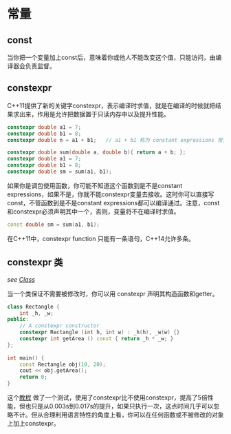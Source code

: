 # 常量
## const
当你把一个变量加上const后，意味着你或他人不能改变这个值，只能访问，由编译器会负责监督。

## constexpr
C++11提供了新的关键字constexpr，表示编译时求值，就是在编译的时候就把结果求出来，作用是允许把数据置于只读内存中以及提升性能。
```cpp
constexpr double a1 = 7;
constexpr double b1 = 8;
constexpr double n = a1 + b1;   // a1 + b1 称为 constant expressions 常量表达式
```
```cpp
constexpr double sum(double a, double b){ return a + b; };
constexpr double a1 = 7;
constexpr double b1 = 8;
constexpr double sm = sum(a1, b1);
```
如果你是调包使用函数，你可能不知道这个函数到是不是constant expressions，如果不是，你就不能constexpr变量去接收。这时你可以直接写const，不管函数到是不是constant expressions都可以编译通过。注意，const和constexpr必须声明其中一个，否则，变量将不在编译时求值。
```cpp
const double sm = sum(a1, b1);
```
在C++11中，constexpr function 只能有一条语句，C++14允许多条。

## constexpr 类
*see [Class](cpp-class.md)*

当一个类保证不需要被修改时，你可以用 constexpr 声明其构造函数和getter。
```cpp
class Rectangle { 
    int _h, _w; 
public: 
    // A constexpr constructor 
    constexpr Rectangle (int h, int w) : _h(h), _w(w) {} 
    constexpr int getArea () const { return _h * _w; } 
}; 
  
int main() { 
    const Rectangle obj(10, 20); 
    cout << obj.getArea(); 
    return 0; 
} 
```

这个[教程](https://www.geeksforgeeks.org/understanding-constexper-specifier-in-c/) 做了一个测试，使用了constexpr比不使用constexpr，提高了5倍性能，但也只是从0.003s到0.017s的提升，如果只执行一次，这点时间几乎可以忽略不计。但从合理利用语言特性的角度上看，你可以在任何函数或不被修改的对象上加上constexpr。

